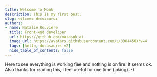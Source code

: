 ```yaml
---
title: Welcome to Monk
description: This is my first post.
slug: welcome-docusaurus
authors:
- name: Natalie Rouvière
  title: Front-end developer
  url: https://github.com/natasukiai
  image_url: https://avatars.githubusercontent.com/u/89044583?v=4
  tags: [hello, docusaurus-v2]
  hide_table_of_contents: false
---
```


Here to see everything is working fine and nothing is on fire.
It seems ok. Also thanks for reading this, I feel useful for one time (joking) :-)
